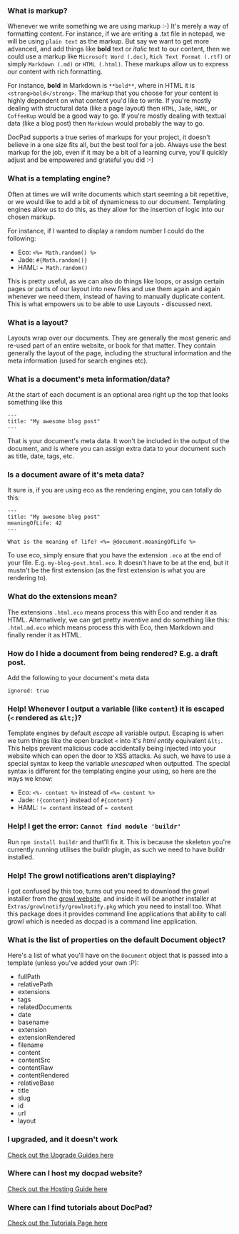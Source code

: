 ### What is markup?

Whenever we write something we are using markup :-) It's merely a way of formatting content. For instance, if we are writing a .txt file in notepad, we will be using `plain text` as the markup. But say we want to get more advanced, and add things like **bold** text or _italic_ text to our content, then we could use a markup like `Microsoft Word (.doc)`, `Rich Text Format (.rtf)` or simply `Markdown (.md)` or `HTML (.html)`. These markups allow us to express our content with rich formatting.

For instance, **bold** in Markdown is `**bold**`, where in HTML it is `<strong>bold</strong>`. The markup that you choose for your content is highly dependent on what content you'd like to write. If you're mostly dealing with structural data (like a page layout) then `HTML`, `Jade`, `HAML`, or `CoffeeKup` would be a good way to go. If you're mostly dealing with textual data (like a blog post) then `Markdown` would probably the way to go.

DocPad supports a true series of markups for your project, it doesn't believe in a one size fits all, but the best tool for a job. Always use the best markup for the job, even if it may be a bit of a learning curve, you'll quickly adjust and be empowered and grateful you did :-)


### What is a templating engine?

Often at times we will write documents which start seeming a bit repetitive, or we would like to add a bit of dynamicness to our document. Templating engines allow us to do this, as they allow for the insertion of logic into our chosen markup.

For instance, if I wanted to display a random number I could do the following:

- Eco: `<%= Math.random() %>`
- Jade: `#{Math.random()}`
- HAML: `= Math.random()`

This is pretty useful, as we can also do things like loops, or assign certain pages or parts of our layout into new files and use them again and again whenever we need them, instead of having to manually duplicate content. This is what empowers us to be able to use Layouts - discussed next.


### What is a layout?

Layouts wrap over our documents. They are generally the most generic and re-used part of an entire website, or book for that matter. They contain generally the layout of the page, including the structural information and the meta information (used for search engines etc).


### What is a document's meta information/data?

At the start of each document is an optional area right up the top that looks something like this

    ---
    title: "My awesome blog post"
    ---

That is your document's meta data. It won't be included in the output of the document, and is where you can assign extra data to your document such as title, date, tags, etc.


### Is a document aware of it's meta data?

It sure is, if you are using eco as the rendering engine, you can totally do this:

    ---
    title: "My awesome blog post"
    meaningOfLife: 42
    ---

    What is the meaning of life? <%= @document.meaningOfLife %>

To use eco, simply ensure that you have the extension `.eco` at the end of your file. E.g. `my-blog-post.html.eco`. It doesn't have to be at the end, but it mustn't be the first extension (as the first extension is what you are rendering to).


### What do the extensions mean?

The extensions `.html.eco` means process this with Eco and render it as HTML. Alternatively, we can get pretty inventive and do something like this: `.html.md.eco` which means process this with Eco, then Markdown and finally render it as HTML.


### How do I hide a document from being rendered? E.g. a draft post.

Add the following to your document's meta data

    ignored: true


### Help! Whenever I output a variable (like `content`) it is escaped (`<` rendered as `&lt;`)?

Template engines by default _escape_ all variable output. Escaping is when we turn things like the open bracket `<` into it's _html entity_ equivalent `&lt;`. This helps prevent malicious code accidentally being injected into your website which can open the door to XSS attacks. As such, we have to use a special syntax to keep the variable _unescaped_ when outputted. The special syntax is different for the templating engine your using, so here are the ways we know:

- Eco: `<%- content %>` instead of `<%= content %>`
- Jade: `!{content}` instead of `#{content}`
- HAML: `!= content` instead of `= content`


### Help! I get the error: `Cannot find module 'buildr'`

Run `npm install buildr` and that'll fix it. This is because the skeleton you're currently running utilises the buildr plugin, as such we need to have buildr installed.


### Help! The growl notifications aren't displaying?

I got confused by this too, turns out you need to download the growl installer from the [growl website](http://growl.info/), and inside it will be another installer at `Extras/growlnotify/growlnotify.pkg` which you need to install too. What this package does it provides command line applications that ability to call growl which is needed as docpad is a command line application.

### What is the list of properties on the default Document object?

Here's a list of what you'll have on the `Document` object that is passed into a template (unless you've added your own :P):

* fullPath
* relativePath
* extensions
* tags
* relatedDocuments
* date
* basename
* extension
* extensionRendered
* filename
* content
* contentSrc
* contentRaw
* contentRendered
* relativeBase
* title
* slug
* id
* url
* layout

### I upgraded, and it doesn't work

[Check out the Upgrade Guides here](https://github.com/balupton/docpad/wiki/Upgrading)


### Where can I host my docpad website?

[Check out the Hosting Guide here](https://github.com/balupton/docpad/wiki/Hosting)


### Where can I find tutorials about DocPad?

[Check out the Tutorials Page here](https://github.com/balupton/docpad/wiki/Tutorials)
